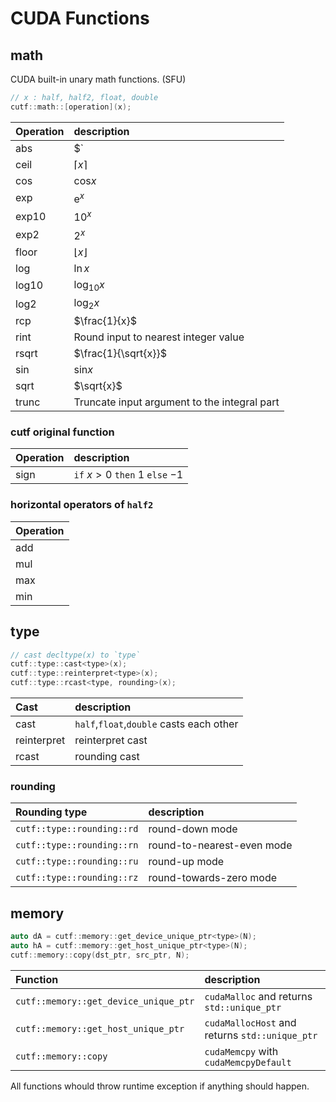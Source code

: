 # CUDA Functions
## math
CUDA built-in unary math functions. (SFU)
```cpp
// x : half, half2, float, double
cutf::math::[operation](x);
```
|Operation| description |
|:--------|:------------|
|abs|$`|x|`$|
|ceil|$`\lceil x \rceil`$|
|cos|$`\mathrm{cos} x`$|
|exp|$`\mathrm{e}^{x}`$|
|exp10|$`10^x`$|
|exp2|$`2^x`$|
|floor|$`\lfloor x \rfloor`$|
|log|$`\ln x`$|
|log10|$`\log_{10} x`$|
|log2|$`\log_{2} x`$|
|rcp|$`\frac{1}{x}`$|
|rint|Round input to nearest integer value|
|rsqrt|$`\frac{1}{\sqrt{x}}`$|
|sin|$`\mathrm{sin} x `$|
|sqrt|$`\sqrt{x}`$|
|trunc|	Truncate input argument to the integral part|

### cutf original function
|Operation| description |
|:--------|:------------|
|sign|`if` $`x > 0`$ `then` $`1`$ `else` $`-1`$|

### horizontal operators of `half2`
|Operation|
|:--------|
|add      |
|mul      |
|max      |
|min      |

## type
```cpp
// cast decltype(x) to `type`
cutf::type::cast<type>(x);
cutf::type::reinterpret<type>(x);
cutf::type::rcast<type, rounding>(x);
```

|Cast| description |
|:--------|:------------|
|cast|`half`,`float`,`double` casts each other|
|reinterpret|reinterpret cast|
|rcast|rounding cast|

### rounding
| Rounding type | description |
|:--------------|:------------|
|`cutf::type::rounding::rd`|round-down mode|
|`cutf::type::rounding::rn`|round-to-nearest-even mode|
|`cutf::type::rounding::ru`|round-up mode|
|`cutf::type::rounding::rz`|round-towards-zero mode|

## memory
```cpp
auto dA = cutf::memory::get_device_unique_ptr<type>(N);
auto hA = cutf::memory::get_host_unique_ptr<type>(N);
cutf::memory::copy(dst_ptr, src_ptr, N);
```

| Function | description |
|:--------------|:------------|
|`cutf::memory::get_device_unique_ptr`|`cudaMalloc` and returns `std::unique_ptr`|
|`cutf::memory::get_host_unique_ptr`|`cudaMallocHost` and returns `std::unique_ptr`|
|`cutf::memory::copy`|`cudaMemcpy` with `cudaMemcpyDefault`|

All functions whould throw runtime exception if anything should happen.
